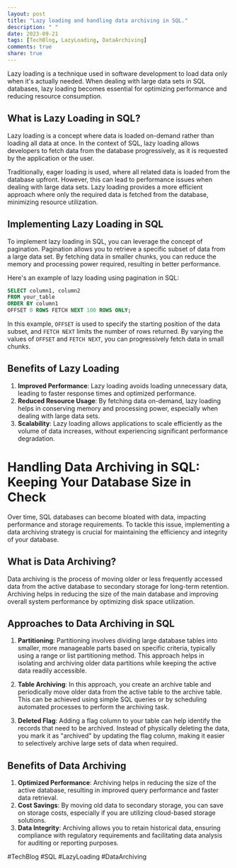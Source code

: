 ```yaml
---
layout: post
title: "Lazy loading and handling data archiving in SQL."
description: " "
date: 2023-09-21
tags: [TechBlog, LazyLoading, DataArchiving]
comments: true
share: true
---
```


Lazy loading is a technique used in software development to load data only when it's actually needed. When dealing with large data sets in SQL databases, lazy loading becomes essential for optimizing performance and reducing resource consumption.

## What is Lazy Loading in SQL?

Lazy loading is a concept where data is loaded on-demand rather than loading all data at once. In the context of SQL, lazy loading allows developers to fetch data from the database progressively, as it is requested by the application or the user.

Traditionally, eager loading is used, where all related data is loaded from the database upfront. However, this can lead to performance issues when dealing with large data sets. Lazy loading provides a more efficient approach where only the required data is fetched from the database, minimizing resource utilization.

## Implementing Lazy Loading in SQL

To implement lazy loading in SQL, you can leverage the concept of pagination. Pagination allows you to retrieve a specific subset of data from a large data set. By fetching data in smaller chunks, you can reduce the memory and processing power required, resulting in better performance.

Here's an example of lazy loading using pagination in SQL:

```sql
SELECT column1, column2
FROM your_table
ORDER BY column1
OFFSET 0 ROWS FETCH NEXT 100 ROWS ONLY;
```

In this example, `OFFSET` is used to specify the starting position of the data subset, and `FETCH NEXT` limits the number of rows returned. By varying the values of `OFFSET` and `FETCH NEXT`, you can progressively fetch data in small chunks.

## Benefits of Lazy Loading

1. **Improved Performance**: Lazy loading avoids loading unnecessary data, leading to faster response times and optimized performance.
2. **Reduced Resource Usage**: By fetching data on-demand, lazy loading helps in conserving memory and processing power, especially when dealing with large data sets.
3. **Scalability**: Lazy loading allows applications to scale efficiently as the volume of data increases, without experiencing significant performance degradation.

# Handling Data Archiving in SQL: Keeping Your Database Size in Check

Over time, SQL databases can become bloated with data, impacting performance and storage requirements. To tackle this issue, implementing a data archiving strategy is crucial for maintaining the efficiency and integrity of your database.

## What is Data Archiving?

Data archiving is the process of moving older or less frequently accessed data from the active database to secondary storage for long-term retention. Archiving helps in reducing the size of the main database and improving overall system performance by optimizing disk space utilization.

## Approaches to Data Archiving in SQL

1. **Partitioning**: Partitioning involves dividing large database tables into smaller, more manageable parts based on specific criteria, typically using a range or list partitioning method. This approach helps in isolating and archiving older data partitions while keeping the active data readily accessible.
   
2. **Table Archiving**: In this approach, you create an archive table and periodically move older data from the active table to the archive table. This can be achieved using simple SQL queries or by scheduling automated processes to perform the archiving task.
   
3. **Deleted Flag**: Adding a flag column to your table can help identify the records that need to be archived. Instead of physically deleting the data, you mark it as "archived" by updating the flag column, making it easier to selectively archive large sets of data when required.

## Benefits of Data Archiving

1. **Optimized Performance**: Archiving helps in reducing the size of the active database, resulting in improved query performance and faster data retrieval.
2. **Cost Savings**: By moving old data to secondary storage, you can save on storage costs, especially if you are utilizing cloud-based storage solutions.
3. **Data Integrity**: Archiving allows you to retain historical data, ensuring compliance with regulatory requirements and facilitating data analysis for auditing or reporting purposes.

#TechBlog #SQL #LazyLoading #DataArchiving
